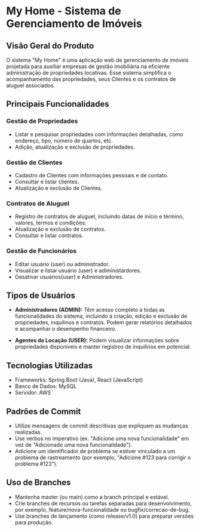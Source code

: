 # My Home - Sistema de Gerenciamento de Imóveis

## Visão Geral do Produto

O sistema "My Home" é uma aplicação web de gerenciamento de imóveis projetada para auxiliar empresas de gestão imobiliária na eficiente administração de propriedades locativas. Esse sistema simplifica o acompanhamento das propriedades, seus Clientes e os contratos de aluguel associados.

## Principais Funcionalidades

### Gestão de Propriedades

- Listar e pesquisar propriedades com informações detalhadas, como endereço, tipo, número de quartos, etc.
- Adição, atualização e exclusão de propriedades.

### Gestão de Clientes

- Cadastro de Clientes com informações pessoais e de contato.
- Consultar e listar clientes.
- Atualização e exclusão de Clientes.

### Contratos de Aluguel

- Registro de contratos de aluguel, incluindo datas de início e término, valores, termos e condições.
- Atualização e exclusão de contratos.
- Consultar e listar contratos.

### Gestão de Funcionários 

- Editar usuário (user) ou administrador.
- Visualizar e listar usuário (user) e adiministardores.
- Desativar usuários(user) e Administradores.

## Tipos de Usuários

- **Administradores (ADMIN):** Têm acesso completo a todas as funcionalidades do sistema, incluindo a criação, edição e exclusão de propriedades, inquilinos e contratos. Podem gerar relatórios detalhados e acompanhar o desempenho financeiro.

- **Agentes de Locação (USER):** Podem visualizar informações sobre propriedades disponíveis e manter registros de inquilinos em potencial.

## Tecnologias Utilizadas

- Frameworks: Spring Boot (Java), React (JavaScript)
- Banco de Dados: MySQL
- Servidor: AWS

## Padrões de Commit

- Utilize mensagens de commit descritivas que expliquem as mudanças realizadas.
- Use verbos no imperativo (ex. "Adicione uma nova funcionalidade" em vez de "Adicionado uma nova funcionalidade").
- Adicione um identificador de problema se estiver vinculado a um problema de rastreamento (por exemplo, "Adicione #123 para corrigir o problema #123").

## Uso de Branches

- Mantenha master (ou main) como a branch principal e estável.
- Crie branches de recursos ou tarefas separadas para desenvolvimento, por exemplo, feature/nova-funcionalidade ou bugfix/correcao-de-bug.
- Use branches de lançamento (como release/v1.0) para preparar versões para produção.


